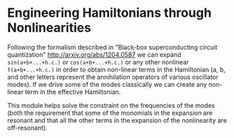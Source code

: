 # Engineering Hamiltonians through Nonlinearities

Following the formalism described in "Black-box superconducting circuit
quantization" http://arxiv.org/abs/1204.0587 we can expand `sin(a+b+...+h.c.)`
or `cos(a+b+...+h.c.)` or any other nonlinear `f(a+b+...+h.c.)` in order to
obtain non-linear terms in the Hamiltonian (a, b, and other letters represent
the annihilation operators of various oscillator modes). If we drive some of
the modes classically we can create any non-linear term in the effective
Hamiltonian.

This module helps solve the constraint on the frequencies of the
modes (both the requirement that some of the monomials in the expansion are
resonant and that all the other terms in the expansion of the nonlinearity are
off-resonant).


